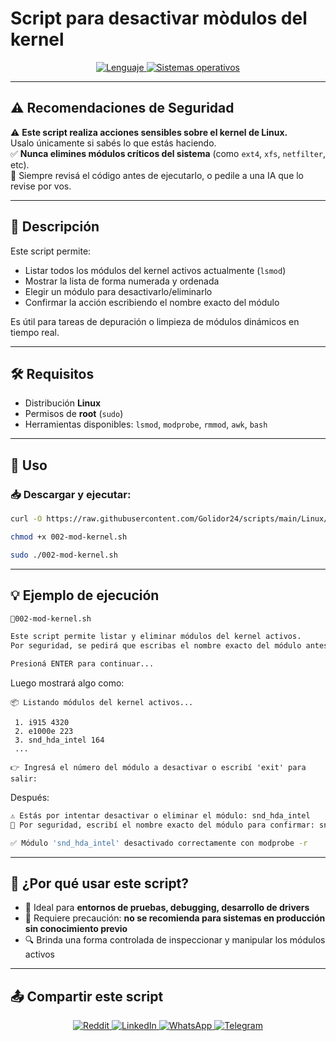 # Script para desactivar mòdulos del kernel

<p align="center">
    <a href="https://www.man7.org/linux/man-pages/man1/bash.1.html">
        <img src="https://img.shields.io/badge/Lenguaje-Bash-4EAA25?style=flat&logo=gnubash&labelColor=363D44" alt="Lenguaje">
    </a>
    <a href="https://www.debian.org/">
        <img src="https://img.shields.io/badge/OS-Linux%20%7C%20Debian-blue?style=flat&logoColor=b0c0c0&labelColor=363D44" alt="Sistemas operativos">
    </a>
</p>

---

## ⚠️ Recomendaciones de Seguridad
 
⚠️ **Este script realiza acciones sensibles sobre el kernel de Linux.**  
Usalo únicamente si sabés lo que estás haciendo.  
✅ **Nunca elimines módulos críticos del sistema** (como `ext4`, `xfs`, `netfilter`, etc).  
📌 Siempre revisá el código antes de ejecutarlo, o pedile a una IA que lo revise por vos.

---

## 🧾 Descripción

Este script permite:

- Listar todos los módulos del kernel activos actualmente (`lsmod`)
- Mostrar la lista de forma numerada y ordenada
- Elegir un módulo para desactivarlo/eliminarlo
- Confirmar la acción escribiendo el nombre exacto del módulo

Es útil para tareas de depuración o limpieza de módulos dinámicos en tiempo real.

---

## 🛠️ Requisitos

- Distribución **Linux**
- Permisos de **root** (`sudo`)
- Herramientas disponibles: `lsmod`, `modprobe`, `rmmod`, `awk`, `bash`

---

## 🚀 Uso

### 📥 Descargar y ejecutar:

```bash
curl -O https://raw.githubusercontent.com/Golidor24/scripts/main/Linux/002-mod-kernel.sh

chmod +x 002-mod-kernel.sh

sudo ./002-mod-kernel.sh
```

---

## 💡 Ejemplo de ejecución

```bash
🧾002-mod-kernel.sh

Este script permite listar y eliminar módulos del kernel activos.
Por seguridad, se pedirá que escribas el nombre exacto del módulo antes de eliminarlo.

Presioná ENTER para continuar...
```

Luego mostrará algo como:

```text
📦 Listando módulos del kernel activos...

 1. i915 4320
 2. e1000e 223
 3. snd_hda_intel 164
 ...

👉 Ingresá el número del módulo a desactivar o escribí 'exit' para salir:
```

Después:

```bash
⚠️ Estás por intentar desactivar o eliminar el módulo: snd_hda_intel
🔐 Por seguridad, escribí el nombre exacto del módulo para confirmar: snd_hda_intel

✅ Módulo 'snd_hda_intel' desactivado correctamente con modprobe -r
```

---

## 🧠 ¿Por qué usar este script?

- 🧪 Ideal para **entornos de pruebas, debugging, desarrollo de drivers**
- 🛑 Requiere precaución: **no se recomienda para sistemas en producción sin conocimiento previo**
- 🔍 Brinda una forma controlada de inspeccionar y manipular los módulos activos

---

## 📤 Compartir este script

<p align="center">
    <a href="https://www.reddit.com/submit?url=https://github.com/Golidor24/scripts/blob/main/Linux/003-filesystems-disable.sh">
        <img src="https://img.shields.io/badge/Compartir-FF4500?logo=reddit&logoColor=white" alt="Reddit" />
    </a>
    <a href="https://www.linkedin.com/sharing/share-offsite/?url=https://github.com/Golidor24/scripts/blob/main/Linux/003-filesystems-disable.sh">
        <img src="https://img.shields.io/badge/LinkedIn-Compartir-0077B5?style=flat&logo=linkedin" alt="LinkedIn" />
    </a>
    <a href="https://wa.me/?text=Revisá%20este%20script:%20https://github.com/Golidor24/scripts/blob/main/Linux/003-filesystems-disable.sh">
        <img src="https://img.shields.io/badge/Compartir-25D366?logo=whatsapp&logoColor=white" alt="WhatsApp" />
    </a>
    <a href="https://t.me/share/url?url=https://github.com/Golidor24/scripts/blob/main/Linux/003-filesystems-disable.sh">
        <img src="https://img.shields.io/badge/Compartir-0088CC?logo=telegram&logoColor=white" alt="Telegram" />
    </a>
</p>
